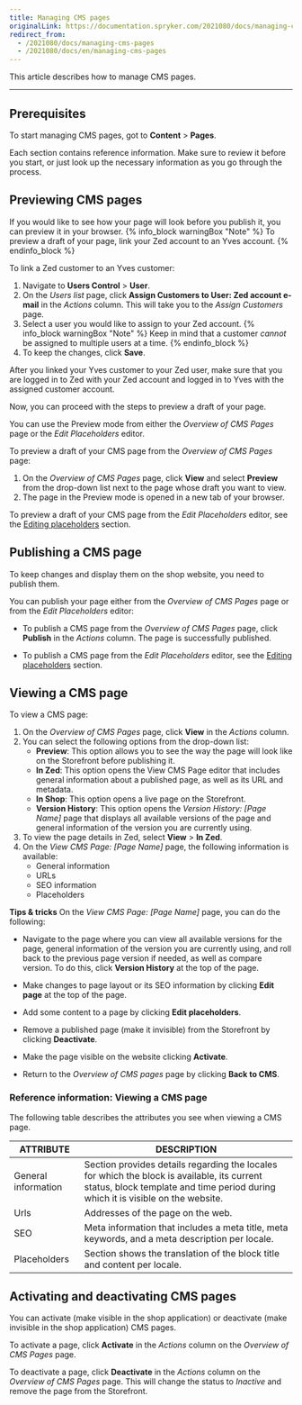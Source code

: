 ```yaml
---
title: Managing CMS pages
originalLink: https://documentation.spryker.com/2021080/docs/managing-cms-pages
redirect_from:
  - /2021080/docs/managing-cms-pages
  - /2021080/docs/en/managing-cms-pages
---
```


This article describes how to manage CMS pages.

---

## Prerequisites

To start managing CMS pages, got to **Content** > **Pages**.

Each section contains reference information. Make sure to review it before you start, or just look up the necessary information as you go through the process.

## Previewing CMS pages

If you would like to see how your page will look before you publish it, you can preview it in your browser.
{% info_block warningBox "Note" %}
 To preview a draft of your page, link your Zed account to an Yves account.
{% endinfo_block %}

To link a Zed customer to an Yves customer:

1. Navigate to **Users Control** > **User**.
2. On the *Users list* page, click **Assign Customers to User: Zed account e-mail** in the _Actions_ column. This will take you to the *Assign Customers* page.
3. Select a user you would like to assign to your Zed account.
    {% info_block warningBox "Note" %}
Keep in mind that a customer *cannot* be assigned to multiple users at a time.
{% endinfo_block %}
4. To keep the changes, click **Save**.

After you linked your Yves customer to your Zed user, make sure that you are logged in to Zed with your Zed account and logged in to Yves with the assigned customer account.

Now, you can proceed with the steps to preview a draft of your page.

You can use the Preview mode from either the *Overview of CMS Pages* page or the *Edit Placeholders* editor.

To preview a draft of your CMS page from the *Overview of CMS Pages* page:

1. On the *Overview of CMS Pages* page, click **View** and select **Preview** from the drop-down list next to the page whose draft you want to view.
2. The page in the Preview mode is opened in a new tab of your browser.

To preview a draft of your CMS page from the *Edit Placeholders* editor, see the [Editing placeholders](https://documentation.spryker.com/2021080/docs/editing-cms-pages#selecting-the-edit---placeholders-option) section.


## Publishing a CMS page

To keep changes and display them on the shop website, you need to publish them.

You can publish your page either from the *Overview of CMS Pages* page or from the *Edit Placeholders* editor:

* To publish a CMS page from the *Overview of CMS Pages* page, click **Publish** in the _Actions_ column. The page is successfully published.

* To publish a CMS page from the *Edit Placeholders* editor, see the [Editing placeholders](https://documentation.spryker.com/2021080/docs/editing-cms-pages#selecting-the-edit---placeholders-option) section.

## Viewing a CMS page

To view a CMS page:

1. On the *Overview of CMS Pages* page, click **View** in the _Actions_ column.
2. You can select the following options from the drop-down list:
    *  **Preview**: This option allows you to see the way the page will look like on the Storefront before publishing it.
    *  **In Zed**: This option opens the View CMS Page editor that includes general information about a published page, as well as its URL and metadata.
    *  **In Shop**: This option opens a live page on the Storefront. 
    *  **Version History**: This option opens the *Version History: [Page Name]* page that displays all available versions of the page and general information of the version you are currently using.
 3. To view the page details in Zed, select **View** > **In Zed**.
 4. On the *View CMS Page: [Page Name]* page, the following information is available:
    * General information
    * URLs
    * SEO information
    * Placeholders

**Tips & tricks**
On the *View CMS Page: [Page Name]* page, you can do the following:

* Navigate to the page where you can view all available versions for the page, general information of the version you are currently using, and roll back to the previous page version if needed, as well as compare version. To do this, click **Version History** at the top of the page.

* Make changes to page layout or its SEO information by clicking **Edit page** at the top of the page.

* Add some content to a page by clicking **Edit placeholders**.

* Remove a published page (make it invisible) from the Storefront by clicking **Deactivate**.

* Make the page visible on the website clicking **Activate**.

* Return to the _Overview of CMS pages_ page by clicking **Back to CMS**.

### Reference information: Viewing a CMS page

The following table describes the attributes you see when viewing a CMS page.

| ATTRIBUTE | DESCRIPTION |
| --- | --- |
| General information | Section provides details regarding the locales for which the block is available, its current status, block template and time period during which it is visible on the website. |
| Urls | Addresses of the page on the web. |
| SEO | Meta information that includes a meta title, meta keywords, and a meta description per locale. |
| Placeholders | Section shows the translation of the block title and content per locale. |

## Activating and deactivating CMS pages

You can activate (make visible in the shop application) or deactivate (make invisible in the shop application) CMS pages.

To activate a page, click **Activate** in the _Actions_ column on the _Overview of CMS Pages_ page.

To deactivate a page, click **Deactivate** in the _Actions_ column on the _Overview of CMS Pages_ page. This will change the status to *Inactive* and remove the page from the Storefront.
